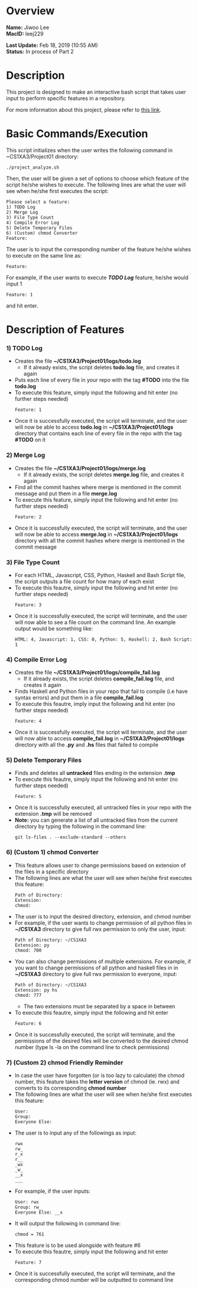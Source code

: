 # Overview
**Name:** Jiwoo Lee  
**MacID:** leej229

**Last Update:** Feb 18, 2019 (10:55 AM)  
**Status:** In process of Part 2

# Description
This project is designed to make an interactive bash script that takes user input to perform specific features in a repository.

For more information about this project, please refer to [this link](https://mac1xa3.ca/Projects/Project01.pdf).

# Basic Commands/Execution
This script initializes when the user writes the following command in ~CS1XA3/Project01 directory:
```
./project_analyze.sh
```

Then, the user will be given a set of options to choose which feature of the script he/she wishes to execute. The following lines are what the user will see when he/she first executes the script:
```
Please select a feature:
1) TODO Log
2) Merge Log
3) File Type Count
4) Compile Error Log
5) Delete Temporary Files
6) (Custom) chmod Converter
Feature:
```

The user is to input the corresponding number of the feature he/she wishes to execute on the same line as:
```
Feature:
```

For example, if the user wants to execute _**TODO Log**_ feature, he/she would input 1
```
Feature: 1
```
and hit enter.

# Description of Features
### 1) TODO Log
* Creates the file **~/CS1XA3/Project01/logs/todo.log**
    * If it already exists, the script deletes **todo.log** file, and creates it again
* Puts each line of every file in your repo with the tag **#TODO** into the file **todo.log**
* To execute this feature, simply input the following and hit enter (no further steps needed)
    ```
    Feature: 1
    ```
* Once it is successfully executed, the script will terminate, and the user will now be able to access **todo.log** in **~/CS1XA3/Project01/logs** directory that contains each line of every file in the repo with the tag **#TODO** on it

### 2) Merge Log
* Creates the file **~/CS1XA3/Project01/logs/merge.log**
    * If it already exists, the script deletes **merge.log** file, and creates it again
* Find all the commit hashes where merge is mentioned in the commit message and put them in a file **merge.log**
* To execute this feature, simply input the following and hit enter (no further steps needed)
    ```
    Feature: 2
    ```
* Once it is successfully executed, the script will terminate, and the user will now be able to access **merge.log** in **~/CS1XA3/Project01/logs** directory with all the commit hashes where merge is mentioned in the commit message

### 3) File Type Count
* For each HTML, Javascript, CSS, Python, Haskell and Bash Script file, the script outputs a file count for how many of each exist
* To execute this feautre, simply input the following and hit enter (no further steps needed)
    ```
    Feature: 3
    ```
* Once it is successfully executed, the script will terminate, and the user will now able to see a file count on the command line. An example output would be something like:
    ```
    HTML: 4, Javascript: 1, CSS: 0, Python: 5, Haskell: 2, Bash Script: 1
    ```

### 4) Compile Error Log
* Creates the file **~/CS1XA3/Project01/logs/compile_fail.log**
    * If it already exists, the script deletes **compile_fail.log** file, and creates it again
* Finds Haskell and Python files in your repo that fail to compile (i.e have syntax errors) and put them in a file **compile_fail.log**
* To execute this feautre, imply input the following and hit enter (no further steps needed)
    ```
    Feature: 4
    ```
* Once it is successfully executed, the script will terminate, and the user will now able to access **compile_fail.log** in **~/CS1XA3/Project01/logs** directory with all the **.py** and **.hs** files that failed to compile

### 5) Delete Temporary Files
* Finds and deletes all **untracked** files ending in the extension **.tmp**
*  To execute this feautre, simply input the following and hit enter (no further steps needed)
    ```
    Feature: 5
    ```
* Once it is successfully executed, all untracked files in your repo with the extension **.tmp** will be removed 
* **Note:** you can generate a list of all untracked files from the current directory by typing the following in the command line:
    ```
    git ls-files . --exclude-standard --others
    ```

### 6) (Custom 1) chmod Converter
* This feature allows user to change permissions based on extension of the files in a specific directory
* The following lines are what the user will see when he/she first executes this feature: 
    ```
    Path of Directory:
    Extension:
    chmod:
    ```
* The user is to input the desired directory, extension, and chmod number
* For example, if the user wants to change permission of all python files in **~/CS1XA3** directory to give full rwx permission to only the user, input:
    ```
    Path of Directory: ~/CS1XA3
    Extension: py
    chmod: 700
    ```
* You can also change permissions of multiple extensions. For example, if you want to change permissions of all python and haskell files in in **~/CS1XA3** directory to give full rwx permission to everyone, input:
    ```
    Path of Directory: ~/CS1XA3
    Extension: py hs
    chmod: 777
    ```
    * The two extensions must be separated by a space in between
* To execute this feautre, simply input the following and hit enter
    ```
    Feature: 6
    ```
* Once it is successfully executed, the script will terminate, and the permissions of the desired files will be converted to the desired chmod number (type ls -la on the command line to check permissions)

### 7) (Custom 2) chmod Friendly Reminder
* In case the user have forgotten (or is too lazy to calculate) the chmod number, this feature takes the **letter version** of chmod (ie. rwx) and converts to its corresponding **chmod number**
* The following lines are what the user will see when he/she first executes this feature: 
    ```
    User:
    Group:
    Everyone Else:
    ```
* The user is to input any of the followings as input:
    ```
    rwx 
    rw_ 
    r_x 
    r__ 
    _wx 
    _w_ 
    __x 
    ___
    ```
* For example, if the user inputs:
    ```
    User: rwx
    Group: rw_ 
    Everyone Else: __x
    ```
* It will output the following in command line:
    ```
    chmod = 761
    ```
* This feature is to be used alongside with feature #6
* To execute this feautre, simply input the following and hit enter
    ```
    Feature: 7
    ```
* Once it is successfully executed, the script will terminate, and the corresponding chmod number will be outputted to command line

